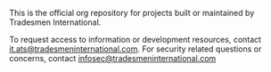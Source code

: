 This is the official org repository for projects built or maintained by Tradesmen International. 

To request access to information or development resources, contact it.ats@tradesmeninternational.com. 
For security related questions or concerns, contact infosec@tradesmeninternational.com
